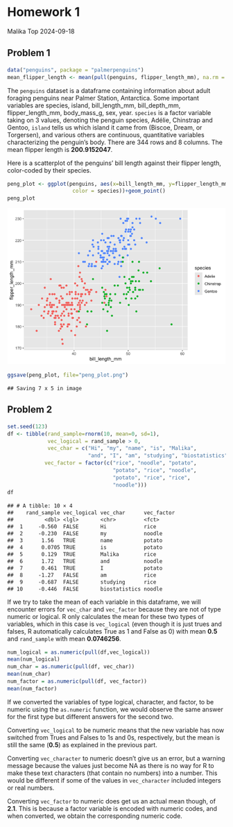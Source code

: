 Homework 1
================
Malika Top
2024-09-18

## Problem 1

``` r
data("penguins", package = "palmerpenguins")
mean_flipper_length <- mean(pull(penguins, flipper_length_mm), na.rm = TRUE)
```

The `penguins` dataset is a dataframe containing information about adult
foraging penguins near Palmer Station, Antarctica. Some important
variables are species, island, bill_length_mm, bill_depth_mm,
flipper_length_mm, body_mass_g, sex, year. `species` is a factor
variable taking on 3 values, denoting the penguin species, Adélie,
Chinstrap and Gentoo, `island` tells us which island it came from
(Biscoe, Dream, or Torgersen), and various others are continuous,
quantitative variables characterizing the penguin’s body. There are 344
rows and 8 columns. The mean flipper length is **200.9152047**.

Here is a scatterplot of the penguins’ bill length against their flipper
length, color-coded by their species.

``` r
peng_plot <- ggplot(penguins, aes(x=bill_length_mm, y=flipper_length_mm,
                     color = species))+geom_point()
peng_plot
```

![](p8105_hw1_mt3775_files/figure-gfm/peng_plot-1.png)<!-- -->

``` r
ggsave(peng_plot, file="peng_plot.png")
```

    ## Saving 7 x 5 in image

## Problem 2

``` r
set.seed(123)
df <- tibble(rand_sample=rnorm(10, mean=0, sd=1), 
             vec_logical = rand_sample > 0,
             vec_char = c("Hi", "my", "name", "is", "Malika", 
                          "and", "I", "am", "studying", "biostatistics"),
            vec_factor = factor(c("rice", "noodle", "potato",
                                  "potato", "rice", "noodle",
                                  "potato", "rice", "rice", 
                                  "noodle")))
df
```

    ## # A tibble: 10 × 4
    ##    rand_sample vec_logical vec_char      vec_factor
    ##          <dbl> <lgl>       <chr>         <fct>     
    ##  1     -0.560  FALSE       Hi            rice      
    ##  2     -0.230  FALSE       my            noodle    
    ##  3      1.56   TRUE        name          potato    
    ##  4      0.0705 TRUE        is            potato    
    ##  5      0.129  TRUE        Malika        rice      
    ##  6      1.72   TRUE        and           noodle    
    ##  7      0.461  TRUE        I             potato    
    ##  8     -1.27   FALSE       am            rice      
    ##  9     -0.687  FALSE       studying      rice      
    ## 10     -0.446  FALSE       biostatistics noodle

If we try to take the mean of each variable in this dataframe, we will
encounter errors for `vec_char` and `vec_factor` because they are not of
type numeric or logical. R only calculates the mean for these two types
of variables, which in this case is `vec_logical` (even though it is
just trues and falses, R automatically calculates True as 1 and False as
0) with mean **0.5** and `rand_sample` with mean **0.0746256**.

``` r
num_logical = as.numeric(pull(df,vec_logical))
mean(num_logical)
num_char = as.numeric(pull(df, vec_char))
mean(num_char)
num_factor = as.numeric(pull(df, vec_factor))
mean(num_factor)
```

If we converted the variables of type logical, character, and factor, to
be numeric using the `as.numeric` function, we would observe the same
answer for the first type but different answers for the second two.

Converting `vec_logical` to be numeric means that the new variable has
now switched from Trues and Falses to 1s and 0s, respectively, but the
mean is still the same (**0.5**) as explained in the previous part.

Converting `vec_character` to numeric doesn’t give us an error, but a
warning message because the values just become NA as there is no way for
R to make these text characters (that contain no numbers) into a number.
This would be different if some of the values in `vec_character`
included integers or real numbers.

Converting `vec_factor` to numeric does get us an actual mean though, of
**2.1**. This is because a factor variable is encoded with numeric
codes, and when converted, we obtain the corresponding numeric code.
